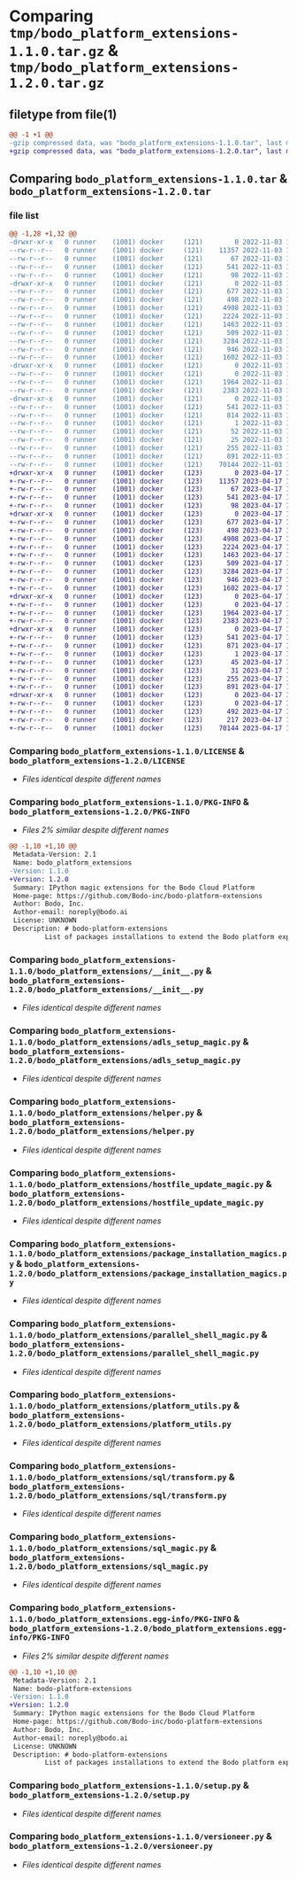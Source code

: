 # Comparing `tmp/bodo_platform_extensions-1.1.0.tar.gz` & `tmp/bodo_platform_extensions-1.2.0.tar.gz`

## filetype from file(1)

```diff
@@ -1 +1 @@
-gzip compressed data, was "bodo_platform_extensions-1.1.0.tar", last modified: Thu Nov  3 18:29:58 2022, max compression
+gzip compressed data, was "bodo_platform_extensions-1.2.0.tar", last modified: Mon Apr 17 17:35:52 2023, max compression
```

## Comparing `bodo_platform_extensions-1.1.0.tar` & `bodo_platform_extensions-1.2.0.tar`

### file list

```diff
@@ -1,28 +1,32 @@
-drwxr-xr-x   0 runner    (1001) docker     (121)        0 2022-11-03 18:29:58.941097 bodo_platform_extensions-1.1.0/
--rw-r--r--   0 runner    (1001) docker     (121)    11357 2022-11-03 18:27:54.000000 bodo_platform_extensions-1.1.0/LICENSE
--rw-r--r--   0 runner    (1001) docker     (121)       67 2022-11-03 18:27:54.000000 bodo_platform_extensions-1.1.0/MANIFEST.in
--rw-r--r--   0 runner    (1001) docker     (121)      541 2022-11-03 18:29:58.941097 bodo_platform_extensions-1.1.0/PKG-INFO
--rw-r--r--   0 runner    (1001) docker     (121)       98 2022-11-03 18:27:54.000000 bodo_platform_extensions-1.1.0/README.md
-drwxr-xr-x   0 runner    (1001) docker     (121)        0 2022-11-03 18:29:58.941097 bodo_platform_extensions-1.1.0/bodo_platform_extensions/
--rw-r--r--   0 runner    (1001) docker     (121)      677 2022-11-03 18:27:54.000000 bodo_platform_extensions-1.1.0/bodo_platform_extensions/__init__.py
--rw-r--r--   0 runner    (1001) docker     (121)      498 2022-11-03 18:29:58.941097 bodo_platform_extensions-1.1.0/bodo_platform_extensions/_version.py
--rw-r--r--   0 runner    (1001) docker     (121)     4908 2022-11-03 18:27:54.000000 bodo_platform_extensions-1.1.0/bodo_platform_extensions/adls_setup_magic.py
--rw-r--r--   0 runner    (1001) docker     (121)     2224 2022-11-03 18:27:54.000000 bodo_platform_extensions-1.1.0/bodo_platform_extensions/helper.py
--rw-r--r--   0 runner    (1001) docker     (121)     1463 2022-11-03 18:27:54.000000 bodo_platform_extensions-1.1.0/bodo_platform_extensions/hostfile_update_magic.py
--rw-r--r--   0 runner    (1001) docker     (121)      509 2022-11-03 18:27:54.000000 bodo_platform_extensions-1.1.0/bodo_platform_extensions/magics_base.py
--rw-r--r--   0 runner    (1001) docker     (121)     3284 2022-11-03 18:27:54.000000 bodo_platform_extensions-1.1.0/bodo_platform_extensions/package_installation_magics.py
--rw-r--r--   0 runner    (1001) docker     (121)      946 2022-11-03 18:27:54.000000 bodo_platform_extensions-1.1.0/bodo_platform_extensions/parallel_shell_magic.py
--rw-r--r--   0 runner    (1001) docker     (121)     1602 2022-11-03 18:27:54.000000 bodo_platform_extensions-1.1.0/bodo_platform_extensions/platform_utils.py
-drwxr-xr-x   0 runner    (1001) docker     (121)        0 2022-11-03 18:29:58.941097 bodo_platform_extensions-1.1.0/bodo_platform_extensions/sql/
--rw-r--r--   0 runner    (1001) docker     (121)        0 2022-11-03 18:27:54.000000 bodo_platform_extensions-1.1.0/bodo_platform_extensions/sql/__init__.py
--rw-r--r--   0 runner    (1001) docker     (121)     1964 2022-11-03 18:27:54.000000 bodo_platform_extensions-1.1.0/bodo_platform_extensions/sql/transform.py
--rw-r--r--   0 runner    (1001) docker     (121)     2383 2022-11-03 18:27:54.000000 bodo_platform_extensions-1.1.0/bodo_platform_extensions/sql_magic.py
-drwxr-xr-x   0 runner    (1001) docker     (121)        0 2022-11-03 18:29:58.941097 bodo_platform_extensions-1.1.0/bodo_platform_extensions.egg-info/
--rw-r--r--   0 runner    (1001) docker     (121)      541 2022-11-03 18:29:58.000000 bodo_platform_extensions-1.1.0/bodo_platform_extensions.egg-info/PKG-INFO
--rw-r--r--   0 runner    (1001) docker     (121)      814 2022-11-03 18:29:58.000000 bodo_platform_extensions-1.1.0/bodo_platform_extensions.egg-info/SOURCES.txt
--rw-r--r--   0 runner    (1001) docker     (121)        1 2022-11-03 18:29:58.000000 bodo_platform_extensions-1.1.0/bodo_platform_extensions.egg-info/dependency_links.txt
--rw-r--r--   0 runner    (1001) docker     (121)       52 2022-11-03 18:29:58.000000 bodo_platform_extensions-1.1.0/bodo_platform_extensions.egg-info/requires.txt
--rw-r--r--   0 runner    (1001) docker     (121)       25 2022-11-03 18:29:58.000000 bodo_platform_extensions-1.1.0/bodo_platform_extensions.egg-info/top_level.txt
--rw-r--r--   0 runner    (1001) docker     (121)      255 2022-11-03 18:29:58.941097 bodo_platform_extensions-1.1.0/setup.cfg
--rw-r--r--   0 runner    (1001) docker     (121)      891 2022-11-03 18:27:54.000000 bodo_platform_extensions-1.1.0/setup.py
--rw-r--r--   0 runner    (1001) docker     (121)    70144 2022-11-03 18:27:54.000000 bodo_platform_extensions-1.1.0/versioneer.py
+drwxr-xr-x   0 runner    (1001) docker     (123)        0 2023-04-17 17:35:52.105434 bodo_platform_extensions-1.2.0/
+-rw-r--r--   0 runner    (1001) docker     (123)    11357 2023-04-17 17:33:45.000000 bodo_platform_extensions-1.2.0/LICENSE
+-rw-r--r--   0 runner    (1001) docker     (123)       67 2023-04-17 17:33:45.000000 bodo_platform_extensions-1.2.0/MANIFEST.in
+-rw-r--r--   0 runner    (1001) docker     (123)      541 2023-04-17 17:35:52.105434 bodo_platform_extensions-1.2.0/PKG-INFO
+-rw-r--r--   0 runner    (1001) docker     (123)       98 2023-04-17 17:33:45.000000 bodo_platform_extensions-1.2.0/README.md
+drwxr-xr-x   0 runner    (1001) docker     (123)        0 2023-04-17 17:35:52.105434 bodo_platform_extensions-1.2.0/bodo_platform_extensions/
+-rw-r--r--   0 runner    (1001) docker     (123)      677 2023-04-17 17:33:45.000000 bodo_platform_extensions-1.2.0/bodo_platform_extensions/__init__.py
+-rw-r--r--   0 runner    (1001) docker     (123)      498 2023-04-17 17:35:52.105434 bodo_platform_extensions-1.2.0/bodo_platform_extensions/_version.py
+-rw-r--r--   0 runner    (1001) docker     (123)     4908 2023-04-17 17:33:45.000000 bodo_platform_extensions-1.2.0/bodo_platform_extensions/adls_setup_magic.py
+-rw-r--r--   0 runner    (1001) docker     (123)     2224 2023-04-17 17:33:45.000000 bodo_platform_extensions-1.2.0/bodo_platform_extensions/helper.py
+-rw-r--r--   0 runner    (1001) docker     (123)     1463 2023-04-17 17:33:45.000000 bodo_platform_extensions-1.2.0/bodo_platform_extensions/hostfile_update_magic.py
+-rw-r--r--   0 runner    (1001) docker     (123)      509 2023-04-17 17:33:45.000000 bodo_platform_extensions-1.2.0/bodo_platform_extensions/magics_base.py
+-rw-r--r--   0 runner    (1001) docker     (123)     3284 2023-04-17 17:33:45.000000 bodo_platform_extensions-1.2.0/bodo_platform_extensions/package_installation_magics.py
+-rw-r--r--   0 runner    (1001) docker     (123)      946 2023-04-17 17:33:45.000000 bodo_platform_extensions-1.2.0/bodo_platform_extensions/parallel_shell_magic.py
+-rw-r--r--   0 runner    (1001) docker     (123)     1602 2023-04-17 17:33:45.000000 bodo_platform_extensions-1.2.0/bodo_platform_extensions/platform_utils.py
+drwxr-xr-x   0 runner    (1001) docker     (123)        0 2023-04-17 17:35:52.105434 bodo_platform_extensions-1.2.0/bodo_platform_extensions/sql/
+-rw-r--r--   0 runner    (1001) docker     (123)        0 2023-04-17 17:33:45.000000 bodo_platform_extensions-1.2.0/bodo_platform_extensions/sql/__init__.py
+-rw-r--r--   0 runner    (1001) docker     (123)     1964 2023-04-17 17:33:45.000000 bodo_platform_extensions-1.2.0/bodo_platform_extensions/sql/transform.py
+-rw-r--r--   0 runner    (1001) docker     (123)     2383 2023-04-17 17:33:45.000000 bodo_platform_extensions-1.2.0/bodo_platform_extensions/sql_magic.py
+drwxr-xr-x   0 runner    (1001) docker     (123)        0 2023-04-17 17:35:52.105434 bodo_platform_extensions-1.2.0/bodo_platform_extensions.egg-info/
+-rw-r--r--   0 runner    (1001) docker     (123)      541 2023-04-17 17:35:52.000000 bodo_platform_extensions-1.2.0/bodo_platform_extensions.egg-info/PKG-INFO
+-rw-r--r--   0 runner    (1001) docker     (123)      871 2023-04-17 17:35:52.000000 bodo_platform_extensions-1.2.0/bodo_platform_extensions.egg-info/SOURCES.txt
+-rw-r--r--   0 runner    (1001) docker     (123)        1 2023-04-17 17:35:52.000000 bodo_platform_extensions-1.2.0/bodo_platform_extensions.egg-info/dependency_links.txt
+-rw-r--r--   0 runner    (1001) docker     (123)       45 2023-04-17 17:35:52.000000 bodo_platform_extensions-1.2.0/bodo_platform_extensions.egg-info/requires.txt
+-rw-r--r--   0 runner    (1001) docker     (123)       31 2023-04-17 17:35:52.000000 bodo_platform_extensions-1.2.0/bodo_platform_extensions.egg-info/top_level.txt
+-rw-r--r--   0 runner    (1001) docker     (123)      255 2023-04-17 17:35:52.105434 bodo_platform_extensions-1.2.0/setup.cfg
+-rw-r--r--   0 runner    (1001) docker     (123)      891 2023-04-17 17:33:45.000000 bodo_platform_extensions-1.2.0/setup.py
+drwxr-xr-x   0 runner    (1001) docker     (123)        0 2023-04-17 17:35:52.105434 bodo_platform_extensions-1.2.0/tests/
+-rw-r--r--   0 runner    (1001) docker     (123)        0 2023-04-17 17:33:45.000000 bodo_platform_extensions-1.2.0/tests/__init__.py
+-rw-r--r--   0 runner    (1001) docker     (123)      492 2023-04-17 17:33:45.000000 bodo_platform_extensions-1.2.0/tests/conftest.py
+-rw-r--r--   0 runner    (1001) docker     (123)      217 2023-04-17 17:33:45.000000 bodo_platform_extensions-1.2.0/tests/test_magics.py
+-rw-r--r--   0 runner    (1001) docker     (123)    70144 2023-04-17 17:33:45.000000 bodo_platform_extensions-1.2.0/versioneer.py
```

### Comparing `bodo_platform_extensions-1.1.0/LICENSE` & `bodo_platform_extensions-1.2.0/LICENSE`

 * *Files identical despite different names*

### Comparing `bodo_platform_extensions-1.1.0/PKG-INFO` & `bodo_platform_extensions-1.2.0/PKG-INFO`

 * *Files 2% similar despite different names*

```diff
@@ -1,10 +1,10 @@
 Metadata-Version: 2.1
 Name: bodo_platform_extensions
-Version: 1.1.0
+Version: 1.2.0
 Summary: IPython magic extensions for the Bodo Cloud Platform
 Home-page: https://github.com/Bodo-inc/bodo-platform-extensions
 Author: Bodo, Inc.
 Author-email: noreply@bodo.ai
 License: UNKNOWN
 Description: # bodo-platform-extensions
         List of packages installations to extend the Bodo platform experience.
```

### Comparing `bodo_platform_extensions-1.1.0/bodo_platform_extensions/__init__.py` & `bodo_platform_extensions-1.2.0/bodo_platform_extensions/__init__.py`

 * *Files identical despite different names*

### Comparing `bodo_platform_extensions-1.1.0/bodo_platform_extensions/adls_setup_magic.py` & `bodo_platform_extensions-1.2.0/bodo_platform_extensions/adls_setup_magic.py`

 * *Files identical despite different names*

### Comparing `bodo_platform_extensions-1.1.0/bodo_platform_extensions/helper.py` & `bodo_platform_extensions-1.2.0/bodo_platform_extensions/helper.py`

 * *Files identical despite different names*

### Comparing `bodo_platform_extensions-1.1.0/bodo_platform_extensions/hostfile_update_magic.py` & `bodo_platform_extensions-1.2.0/bodo_platform_extensions/hostfile_update_magic.py`

 * *Files identical despite different names*

### Comparing `bodo_platform_extensions-1.1.0/bodo_platform_extensions/package_installation_magics.py` & `bodo_platform_extensions-1.2.0/bodo_platform_extensions/package_installation_magics.py`

 * *Files identical despite different names*

### Comparing `bodo_platform_extensions-1.1.0/bodo_platform_extensions/parallel_shell_magic.py` & `bodo_platform_extensions-1.2.0/bodo_platform_extensions/parallel_shell_magic.py`

 * *Files identical despite different names*

### Comparing `bodo_platform_extensions-1.1.0/bodo_platform_extensions/platform_utils.py` & `bodo_platform_extensions-1.2.0/bodo_platform_extensions/platform_utils.py`

 * *Files identical despite different names*

### Comparing `bodo_platform_extensions-1.1.0/bodo_platform_extensions/sql/transform.py` & `bodo_platform_extensions-1.2.0/bodo_platform_extensions/sql/transform.py`

 * *Files identical despite different names*

### Comparing `bodo_platform_extensions-1.1.0/bodo_platform_extensions/sql_magic.py` & `bodo_platform_extensions-1.2.0/bodo_platform_extensions/sql_magic.py`

 * *Files identical despite different names*

### Comparing `bodo_platform_extensions-1.1.0/bodo_platform_extensions.egg-info/PKG-INFO` & `bodo_platform_extensions-1.2.0/bodo_platform_extensions.egg-info/PKG-INFO`

 * *Files 2% similar despite different names*

```diff
@@ -1,10 +1,10 @@
 Metadata-Version: 2.1
 Name: bodo-platform-extensions
-Version: 1.1.0
+Version: 1.2.0
 Summary: IPython magic extensions for the Bodo Cloud Platform
 Home-page: https://github.com/Bodo-inc/bodo-platform-extensions
 Author: Bodo, Inc.
 Author-email: noreply@bodo.ai
 License: UNKNOWN
 Description: # bodo-platform-extensions
         List of packages installations to extend the Bodo platform experience.
```

### Comparing `bodo_platform_extensions-1.1.0/setup.py` & `bodo_platform_extensions-1.2.0/setup.py`

 * *Files identical despite different names*

### Comparing `bodo_platform_extensions-1.1.0/versioneer.py` & `bodo_platform_extensions-1.2.0/versioneer.py`

 * *Files identical despite different names*

